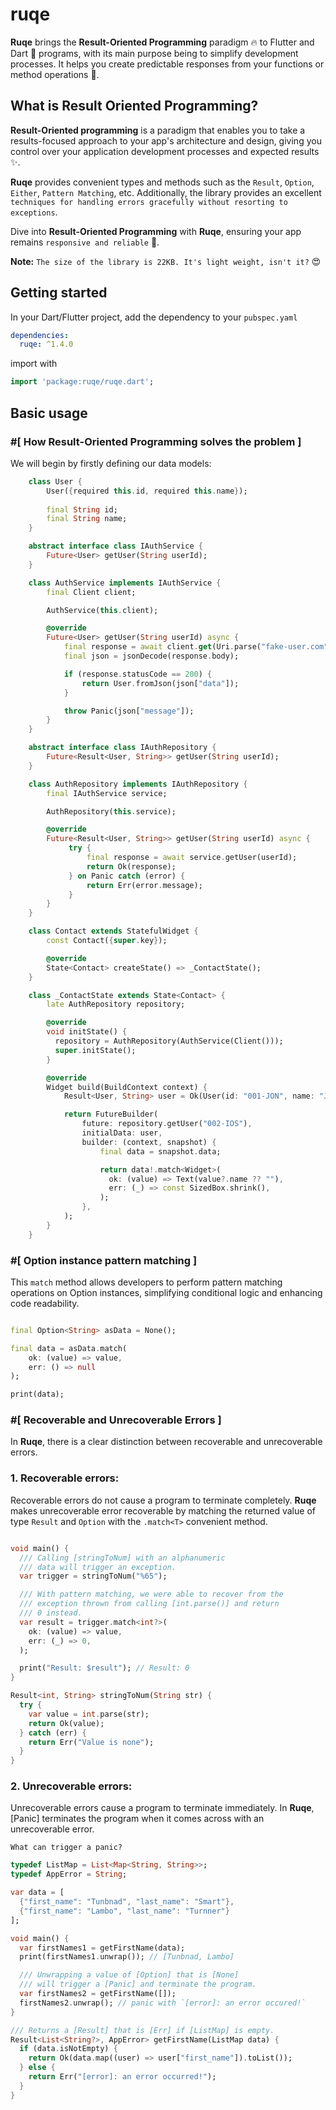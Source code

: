 # ruqe

**Ruqe** brings the **Result-Oriented Programming** paradigm 🔥 to Flutter and Dart 🎯 programs,
with its main purpose being to simplify development processes. It helps you create predictable
responses from your functions or method operations 🎉.

## What is Result Oriented Programming?

**Result-Oriented programming** is a paradigm that enables you to take a results-focused approach
to your app's architecture and design, giving you control over your application development
processes and expected results ✨.

**Ruqe** provides convenient types and methods such as the `Result`, `Option`, `Either`,
`Pattern Matching`, etc. Additionally, the library provides an excellent `techniques for handling
errors gracefully without resorting to exceptions`.

Dive into **Result-Oriented Programming** with **Ruqe**, ensuring your app remains
`responsive and reliable` 🚀.

**Note:** `The size of the library is 22KB. It's light weight, isn't it?` 😍

## Getting started

In your Dart/Flutter project, add the dependency to your `pubspec.yaml`

```yaml
dependencies:
  ruqe: ^1.4.0
```

import with

```dart
import 'package:ruqe/ruqe.dart';
```

## Basic usage

### #[ How Result-Oriented Programming solves the problem ]

We will begin by firstly defining our data models:

```dart
    class User {
        User({required this.id, required this.name});
        
        final String id;
        final String name;
    }
```

```dart
    abstract interface class IAuthService {
        Future<User> getUser(String userId);
    }
```

```dart
    class AuthService implements IAuthService {
        final Client client;

        AuthService(this.client);

        @override
        Future<User> getUser(String userId) async {
            final response = await client.get(Uri.parse("fake-user.com"));
            final json = jsonDecode(response.body);

            if (response.statusCode == 200) {
                return User.fromJson(json["data"]);
            }

            throw Panic(json["message"]);
        }
    }
```

```dart
    abstract interface class IAuthRepository {
        Future<Result<User, String>> getUser(String userId);
    }
```

```dart
    class AuthRepository implements IAuthRepository {
        final IAuthService service;

        AuthRepository(this.service);

        @override
        Future<Result<User, String>> getUser(String userId) async {
             try {
                 final response = await service.getUser(userId);
                 return Ok(response);
             } on Panic catch (error) {
                 return Err(error.message);
             }
        }
    }
```

```dart
    class Contact extends StatefulWidget {
        const Contact({super.key});

        @override
        State<Contact> createState() => _ContactState();
    }

    class _ContactState extends State<Contact> {
        late AuthRepository repository;

        @override
        void initState() {
          repository = AuthRepository(AuthService(Client()));
          super.initState();
        }

        @override
        Widget build(BuildContext context) {
            Result<User, String> user = Ok(User(id: "001-JON", name: "John Doe"));

            return FutureBuilder(
                future: repository.getUser("002-IOS"),
                initialData: user,
                builder: (context, snapshot) {
                    final data = snapshot.data;

                    return data!.match<Widget>(
                      ok: (value) => Text(value?.name ?? ""),
                      err: (_) => const SizedBox.shrink(),
                    );
                }, 
            );
        }
    }
```

### #[ Option instance pattern matching ]

This `match` method allows developers to perform pattern matching operations on
Option instances, simplifying conditional logic and enhancing code readability.

```dart

final Option<String> asData = None();

final data = asData.match(
    ok: (value) => value,
    err: () => null
);

print(data);
```

### #[ Recoverable and Unrecoverable Errors ]

In **Ruqe**, there is a clear distinction between recoverable and unrecoverable errors.

### 1. Recoverable errors:

Recoverable errors do not cause a program to terminate completely. **Ruqe** makes unrecoverable
error recoverable by matching the returned value of type `Result` and `Option` with the `.match<T>`
convenient method.

```dart

void main() {
  /// Calling [stringToNum] with an alphanumeric
  /// data will trigger an exception.
  var trigger = stringToNum("%65");

  /// With pattern matching, we were able to recover from the
  /// exception thrown from calling [int.parse()] and return
  /// 0 instead.
  var result = trigger.match<int?>(
    ok: (value) => value,
    err: (_) => 0,
  );

  print("Result: $result"); // Result: 0
}

Result<int, String> stringToNum(String str) {
  try {
    var value = int.parse(str);
    return Ok(value);
  } catch (err) {
    return Err("Value is none");
  }
}
```

### 2. Unrecoverable errors:

Unrecoverable errors cause a program to terminate immediately. In **Ruqe**, [Panic] terminates the
program when it comes across with an unrecoverable error.

`What can trigger a panic?`

```dart
typedef ListMap = List<Map<String, String>>;
typedef AppError = String;

var data = [
  {"first_name": "Tunbnad", "last_name": "Smart"},
  {"first_name": "Lambo", "last_name": "Turnner"}
];

void main() {
  var firstNames1 = getFirstName(data);
  print(firstNames1.unwrap()); // [Tunbnad, Lambo]

  /// Unwrapping a value of [Option] that is [None]
  /// will trigger a [Panic] and terminate the program.
  var firstNames2 = getFirstName([]);
  firstNames2.unwrap(); // panic with `[error]: an error occured!`
}

/// Returns a [Result] that is [Err] if [ListMap] is empty.
Result<List<String?>, AppError> getFirstName(ListMap data) {
  if (data.isNotEmpty) {
    return Ok(data.map((user) => user["first_name"]).toList());
  } else {
    return Err("[error]: an error occurred!");
  }
}
```
